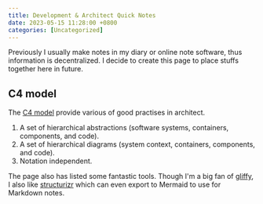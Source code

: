 ```yaml
---
title: Development & Architect Quick Notes
date: 2023-05-15 11:28:00 +0800  
categories: [Uncategorized]  
---
```

Previously I usually make notes in my diary or online note software, thus information is decentralized. I decide to create this page to place stuffs together here in future.  

## C4 model
The [C4 model](https://c4model.com/) provide various of good practises in architect.  
1. A set of hierarchical abstractions (software systems, containers, components, and code).  
1. A set of hierarchical diagrams (system context, containers, components, and code).  
1. Notation independent.  

The page also has listed some fantastic tools. Though I'm a big fan of [gliffy](https://www.gliffy.com/), I also like [structurizr](https://structurizr.com/) which can even export to Mermaid to use for Markdown notes.  